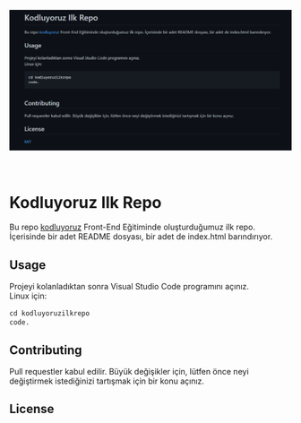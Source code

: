 ![ReadmeScreenshotImage](./image.png)
<br>
<br>
<br>
# Kodluyoruz Ilk Repo
Bu repo [kodluyoruz](https://www.kodluyoruz.org/) Front-End Eğitiminde oluşturduğumuz ilk repo. İçerisinde bir adet README dosyası, bir adet de index.html barındırıyor.

## Usage
Projeyi kolanladıktan sonra Visual Studio Code programını açınız.
<br>
Linux için: 

    cd kodluyoruzilkrepo
    code.

## Contributing
Pull requestler kabul edilir. Büyük değişikler için, lütfen önce neyi değiştirmek istediğinizi tartışmak için bir konu açınız. 

## License


